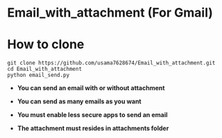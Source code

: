 # Email_with_attachment (For Gmail)

# How to clone
```
git clone https://github.com/usama7628674/Email_with_attachment.git
cd Email_with_attachment
python email_send.py
```

* **You can send an email with or without attachment**

* **You can send as many emails as you want**

* **You must enable less secure apps to send an email**

* **The attachment must resides in attachments folder**
